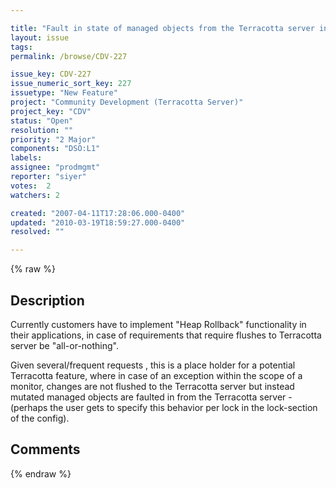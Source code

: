 ```yaml
---

title: "Fault in state of managed objects from the Terracotta server in case of an exception within the scope of a distributed-monitor."
layout: issue
tags: 
permalink: /browse/CDV-227

issue_key: CDV-227
issue_numeric_sort_key: 227
issuetype: "New Feature"
project: "Community Development (Terracotta Server)"
project_key: "CDV"
status: "Open"
resolution: ""
priority: "2 Major"
components: "DSO:L1"
labels: 
assignee: "prodmgmt"
reporter: "siyer"
votes:  2
watchers: 2

created: "2007-04-11T17:28:06.000-0400"
updated: "2010-03-19T18:59:27.000-0400"
resolved: ""

---
```




{% raw %}



## Description

<div markdown="1" class="description">

Currently customers have to implement "Heap Rollback" functionality in their applications, in case of requirements that require flushes to Terracotta server be "all-or-nothing".

Given several/frequent requests , this is a place holder for a potential Terracotta feature, where in case of an exception within the scope of a monitor, changes are not flushed to the Terracotta server but instead mutated managed objects are faulted in from the Terracotta server - (perhaps the user gets to specify this behavior per lock in the lock-section of the config).




</div>

## Comments



{% endraw %}
